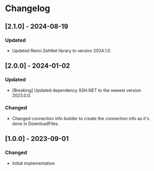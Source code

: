 # Changelog

## [2.1.0] - 2024-08-19
### Updated
- Updated Renci.SshNet library to version 2024.1.0.

## [2.0.0] - 2024-01-02
### Updated
- [Breaking] Updated dependency SSH.NET to the newest version 2023.0.0.

### Changed
- Changed connection info builder to create the connection info as it's done in DownloadFiles.

## [1.0.0] - 2023-09-01
### Changed
- Initial implementation
